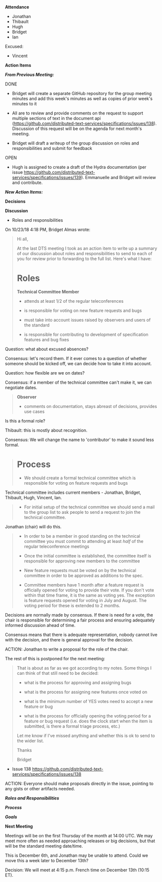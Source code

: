 **Attendance**

- Jonathan
- Thibault
- Hugh
- Bridget
- Ian

Excused:

- Vincent

**Action Items**

***From Previous Meeting:***

DONE

* Bridget will create a separate GitHub repository for the group meeting minutes and add this week's minutes as well as copies of prior week's minutes to it

* All are to review and provide comments on the request to support multiple sections of text in the document api (https://github.com/distributed-text-services/specifications/issues/138). Discussion of this request will be on the agenda for next month's meeting.

* Bridget will draft a writeup of the group discussion on roles and responsibilities and submit for feedback

OPEN

* Hugh is assigned to create a draft of the Hydra documentation (per issue https://github.com/distributed-text-services/specifications/issues/139). Emmanuelle and Bridget will review and contribute.

***New Action Items:***

**Decisions**

**Discussion**

* Roles and responsibilities

On 10/23/18 4:18 PM, Bridget Almas wrote:
> Hi all,
>
> At the last DTS meeting I took as an action item to write up a summary 
> of our discussion about roles and responsibilities to send to each of 
> you for review prior to forwarding to the full list. Here's what I have:
>
> # Roles
>
> **Technical Committee Member**
>
> * attends at least 1/2 of the regular teleconferences
>
> * is responsible for voting on new feature requests and bugs
>
> * must take into account issues raised by observers and users of the 
> standard
>
> * is responsible for contributing to development of specification 
> features and bug fixes

Question: what about excused absences?

Consensus: let's record them.  If it ever comes to a question of whether someone should be
kicked off, we can decide how to take it into account.

Question: how flexible are we on dates?

Consensus: if a member of the technical committee can't make it, we can negotiate dates.

> **Observer**
>
> * comments on documentation, stays abreast of decisions, provides use 
> cases

Is this a formal role?

Thibault: this is mostly about recognition.

Consensus: We will change the name to 'contributor' to make it sound less formal.

> # Process
>
>  * We should create a formal technical committee which is responsible 
> for voting on feature requests and bugs

Technical committee includes current members - Jonathan, Bridget, Thibault, Hugh, Vincent, Ian.

> * For initial setup of the technical committee we should send a mail 
> to the group list to ask people to send a request to join the 
> technical committee.

Jonathan (chair) will do this.

> * In order to be a member in good standing on the technical committee 
> you must commit to attending at least *half* of the regular 
> teleconference meetings
>
> * Once the initial committee is established, the committee itself is 
> responsible for approving new members to the committee
>
> *  New feature requests must be voted on by the technical committee in 
> order to be approved as additions to the spec.
>
> * Committee members have 1 month after a feature request is officially 
> opened for voting to provide their vote.  If you don't vote within 
> that time frame, it is the same as voting yes. The exception is 
> feature requests opened for voting in July and August. The voting 
> period for these is extended to 2 months.

Decisions are normally made by consensus.  If there is need for a vote, the chair
is responsible for determining a fair process and ensuring adequately informed
discussion ahead of time.

Consensus means that there is adequate representation, nobody cannot live with
the decision, and there is general approval for the decision.

ACTION:  Jonathan to write a proposal for the role of the chair.

The rest of this is postponed for the next meeting:

> That is about as far as we got according to my notes. Some things I 
> can think of that still need to be decided:
>
> - what is the process for approving and assigning bugs
>
> - what is the process for assigning new features once voted on
>
> - what is the minimum number of YES votes need to accept a new feature 
> or bug
>
> - what is the process for officially opening the voting period for a 
> feature or bug request (i.e. does the clock start when the item is 
> submitted, is there a formal triage process, etc.)
>
>
> Let me know if I've missed anything and whether this is ok to send to 
> the wider list.
>
> Thanks
>
> Bridget

* Issue 138
https://github.com/distributed-text-services/specifications/issues/138

ACTION:  Everyone should make proposals directly in the issue, pointing to any gists or other artifacts needed.

***Roles and Responsibilities***

***Process***

***Goals***

**Next Meeting**

Meetings will be on the first Thursday of the month at 14:00 UTC. We may meet more often as needed approaching releases or big decisions, but that will be the standard meeting date/time.

This is December 6th, and Jonathan may be unable to attend. Could we move this a week later to December 13th?

Decision:  We will meet at 4:15 p.m. French time on December 13th (10:15 ET).
